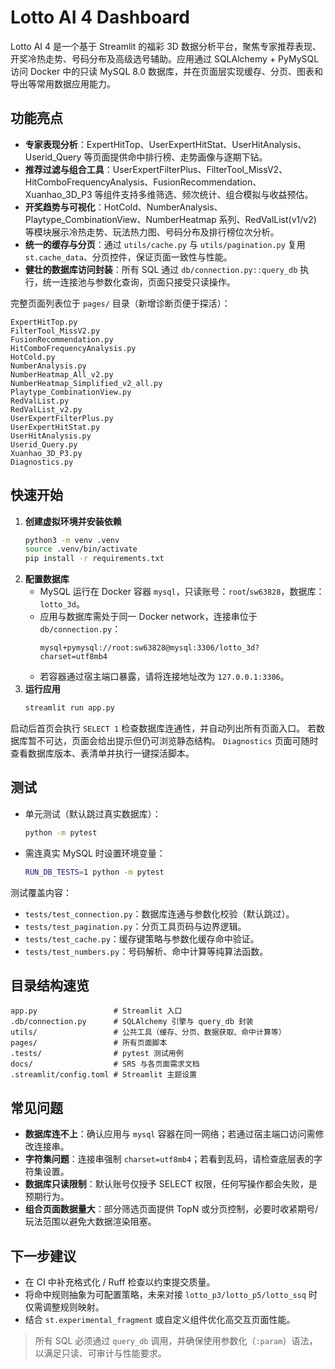 # Lotto AI 4 Dashboard

Lotto AI 4 是一个基于 Streamlit 的福彩 3D 数据分析平台，聚焦专家推荐表现、开奖冷热走势、号码分布及高级选号辅助。应用通过 SQLAlchemy + PyMySQL 访问 Docker 中的只读 MySQL 8.0 数据库，并在页面层实现缓存、分页、图表和导出等常用数据应用能力。

## 功能亮点
- **专家表现分析**：ExpertHitTop、UserExpertHitStat、UserHitAnalysis、Userid_Query 等页面提供命中排行榜、走势画像与逐期下钻。
- **推荐过滤与组合工具**：UserExpertFilterPlus、FilterTool_MissV2、HitComboFrequencyAnalysis、FusionRecommendation、Xuanhao_3D_P3 等组件支持多维筛选、频次统计、组合模拟与收益预估。
- **开奖趋势与可视化**：HotCold、NumberAnalysis、Playtype_CombinationView、NumberHeatmap 系列、RedValList(v1/v2) 等模块展示冷热走势、玩法热力图、号码分布及排行榜位次分析。
- **统一的缓存与分页**：通过 `utils/cache.py` 与 `utils/pagination.py` 复用 `st.cache_data`、分页控件，保证页面一致性与性能。
- **健壮的数据库访问封装**：所有 SQL 通过 `db/connection.py::query_db` 执行，统一连接池与参数化查询，页面只接受只读操作。

完整页面列表位于 `pages/` 目录（新增诊断页便于探活）：
```
ExpertHitTop.py
FilterTool_MissV2.py
FusionRecommendation.py
HitComboFrequencyAnalysis.py
HotCold.py
NumberAnalysis.py
NumberHeatmap_All_v2.py
NumberHeatmap_Simplified_v2_all.py
Playtype_CombinationView.py
RedValList.py
RedValList_v2.py
UserExpertFilterPlus.py
UserExpertHitStat.py
UserHitAnalysis.py
Userid_Query.py
Xuanhao_3D_P3.py
Diagnostics.py
```

## 快速开始
1. **创建虚拟环境并安装依赖**
   ```bash
   python3 -m venv .venv
   source .venv/bin/activate
   pip install -r requirements.txt
   ```
2. **配置数据库**
   - MySQL 运行在 Docker 容器 `mysql`，只读账号：`root`/`sw63828`，数据库：`lotto_3d`。
   - 应用与数据库需处于同一 Docker network，连接串位于 `db/connection.py`：
     ```
     mysql+pymysql://root:sw63828@mysql:3306/lotto_3d?charset=utf8mb4
     ```
   - 若容器通过宿主端口暴露，请将连接地址改为 `127.0.0.1:3306`。
3. **运行应用**
   ```bash
   streamlit run app.py
   ```

启动后首页会执行 `SELECT 1` 检查数据库连通性，并自动列出所有页面入口。
若数据库暂不可达，页面会给出提示但仍可浏览静态结构。
`Diagnostics` 页面可随时查看数据库版本、表清单并执行一键探活脚本。

## 测试
- 单元测试（默认跳过真实数据库）：
  ```bash
  python -m pytest
  ```
- 需连真实 MySQL 时设置环境变量：
  ```bash
  RUN_DB_TESTS=1 python -m pytest
  ```

测试覆盖内容：
- `tests/test_connection.py`：数据库连通与参数化校验（默认跳过）。
- `tests/test_pagination.py`：分页工具页码与边界逻辑。
- `tests/test_cache.py`：缓存键策略与参数化缓存命中验证。
- `tests/test_numbers.py`：号码解析、命中计算等纯算法函数。

## 目录结构速览
```
app.py                 # Streamlit 入口
.db/connection.py      # SQLAlchemy 引擎与 query_db 封装
utils/                 # 公共工具（缓存、分页、数据获取、命中计算等）
pages/                 # 所有页面脚本
.tests/                # pytest 测试用例
docs/                  # SRS 与各页面需求文档
.streamlit/config.toml # Streamlit 主题设置
```

## 常见问题
- **数据库连不上**：确认应用与 `mysql` 容器在同一网络；若通过宿主端口访问需修改连接串。
- **字符集问题**：连接串强制 `charset=utf8mb4`；若看到乱码，请检查底层表的字符集设置。
- **数据库只读限制**：默认账号仅授予 SELECT 权限，任何写操作都会失败，是预期行为。
- **组合页面数据量大**：部分筛选页面提供 TopN 或分页控制，必要时收紧期号/玩法范围以避免大数据渲染阻塞。

## 下一步建议
- 在 CI 中补充格式化 / Ruff 检查以约束提交质量。
- 将命中规则抽象为可配置策略，未来对接 `lotto_p3/lotto_p5/lotto_ssq` 时仅需调整规则映射。
- 结合 `st.experimental_fragment` 或自定义组件优化高交互页面性能。

> 所有 SQL 必须通过 `query_db` 调用，并确保使用参数化（`:param`）语法，以满足只读、可审计与性能要求。
